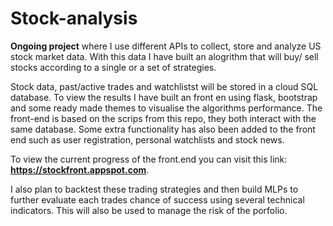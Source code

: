 # Stock-analysis
**Ongoing project** where I use different APIs to collect, store and analyze US stock market data. With this data I have built an alogrithm that will buy/ sell stocks according to a single or a set of strategies. 

Stock data, past/active trades and watchlistst will be stored in a cloud SQL database. To view the results I have built an front en using flask, bootstrap and some ready made themes to visualise the algorithms performance. The front-end is based on the scrips from this repo, they both interact with the same database. Some extra functionality has also been added to the front end such as user registration, personal watchlists and stock news.

To view the current progress of the front.end you can visit this link: **https://stockfront.appspot.com**.

I also plan to backtest these trading strategies and then build MLPs to further evaluate each trades chance of success using several technical indicators. This will also be used to manage the risk of the porfolio.
